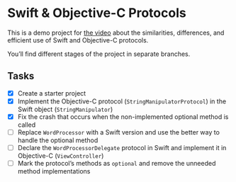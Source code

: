 # Swift & Objective-C Protocols

This is a demo project for [the video](https://yakovmanshin.com/2025/03/swift-and-objective-c-protocols/) about the similarities, differences, and efficient use of Swift and Objective-C protocols.

You’ll find different stages of the project in separate branches.

## Tasks
* [x] Create a starter project
* [x] Implement the Objective-C protocol (`StringManipulatorProtocol`) in the Swift object (`StringManipulator`)
* [x] Fix the crash that occurs when the non-implemented optional method is called
* [ ] Replace `WordProcessor` with a Swift version and use the better way to handle the optional method
* [ ] Declare the `WordProcessorDelegate` protocol in Swift and implement it in Objective-C (`ViewController`)
* [ ] Mark the protocol’s methods as `optional` and remove the unneeded method implementations
